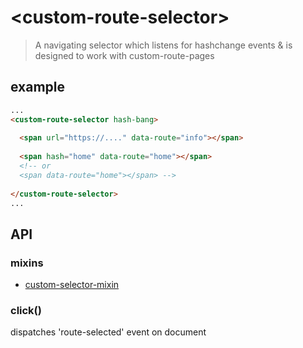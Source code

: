 # &lt;custom-route-selector&gt;

> A navigating selector which listens for hashchange events & is designed to work with custom-route-pages



## example
```html
...
<custom-route-selector hash-bang>
  
  <span url="https://...." data-route="info"></span>
  
  <span hash="home" data-route="home"></span>
  <!-- or
  <span data-route="home"></span> -->
  
</custom-route-selector>
...
```

## API

### mixins
 - [custom-selector-mixin](https://github.com/VandeurenGlenn/custom-select-mixins/blob/master/src/selector-mixin.js)


### click()
dispatches 'route-selected' event on document